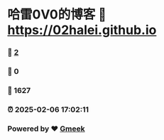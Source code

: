 # 哈雷0V0的博客 :link: https://02halei.github.io 
### :page_facing_up: [2](https://02halei.github.io/tag.html) 
### :speech_balloon: 0 
### :hibiscus: 1627 
### :alarm_clock: 2025-02-06 17:02:11 
### Powered by :heart: [Gmeek](https://github.com/Meekdai/Gmeek)
